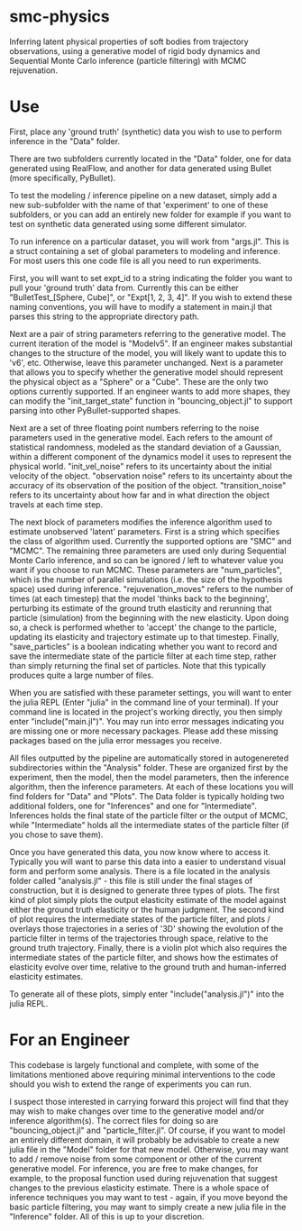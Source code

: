 # smc-physics
Inferring latent physical properties of soft bodies from trajectory observations, using a generative model of rigid body dynamics and Sequential Monte Carlo inference (particle filtering) with MCMC rejuvenation.

# Use

First, place any 'ground truth' (synthetic) data you wish to use to perform inference in the "Data" folder.  

There are two subfolders currently located in the "Data" folder, one for data generated using RealFlow, and another for data generated using Bullet (more specifically, PyBullet).

To test the modeling / inference pipeline on a new dataset, simply add a new sub-subfolder with the name of that 'experiment' to one of these subfolders, or you can add an entirely new folder for example if you want to test on synthetic data generated using some different simulator.

To run inference on a particular dataset, you will work from "args.jl".  This is a struct containing a set of global parameters to modeling and inference.  For most users this one code file is all you need to run experiments. 

First, you will want to set expt_id to a string indicating the folder you want to pull your 'ground truth' data from.  Currently this can be either "BulletTest_[Sphere, Cube]", or "Expt[1, 2, 3, 4]".  If you wish to extend these naming conventions, you will have to modify a statement in main.jl that parses this string to the appropriate directory path.

Next are a pair of string parameters referring to the generative model.  The current iteration of the model is "Modelv5".  If an engineer makes substantial changes to the structure of the model, you will likely want to update this to 'v6', etc.  Otherwise, leave this parameter unchanged.  Next is a parameter that allows you to specify whether the generative model should represent the physical object as a "Sphere" or a "Cube".  These are the only two options currently supported.  If an engineer wants to add more shapes, they can modify the "init_target_state" function in "bouncing_object.jl" to support parsing into other PyBullet-supported shapes.

Next are a set of three floating point numbers referring to the noise parameters used in the generative model.  Each refers to the amount of statistical randomness, modeled as the standard deviation of a Gaussian, within a different component of the dynamics model it uses to represent the physical world.  "init_vel_noise" refers to its uncertainty about the initial velocity of the object.  "observation noise" refers to its uncertainty about the accuracy of its observation of the position of the object.  "transition_noise" refers to its uncertainty about how far and in what direction the object travels at each time step.

The next block of parameters modifies the inference algorithm used to estimate unobserved 'latent' parameters.  First is a string which specifies the class of algorithm used.  Currently the supported options are "SMC" and "MCMC".  The remaining three parameters are used only during Sequential Monte Carlo inference, and so can be ignored / left to whatever value you want if you choose to run MCMC.  These parameters are "num_particles", which is the number of parallel simulations (i.e. the size of the hypothesis space) used during inference.  "rejuvenation_moves" refers to the number of times (at each timestep) that the model 'thinks back to the beginning', perturbing its estimate of the ground truth elasticity and rerunning that particle (simulation) from the beginning with the new elasticity. Upon doing so, a check is performed whether to 'accept' the change to the particle, updating its elasticity and trajectory estimate up to that timestep. Finally, "save_particles" is a boolean indicating whether you want to record and save the intermediate state of the particle filter at each time step, rather than simply returning the final set of particles. Note that this typically produces quite a large number of files.

When you are satisfied with these parameter settings, you will want to enter the julia REPL (Enter "julia" in the command line of your terminal).  If your command line is located in the project's working directly, you then simply enter "include("main.jl")".  You may run into error messages indicating you are missing one or more necessary packages.  Please add these missing packages based on the julia error messages you receive.

All files outputted by the pipeline are automatically stored in autogenereted subdirectories within the "Analysis" folder.  These are organized first by the experiment, then the model, then the model parameters, then the inference algorithm, then the inference parameters.  At each of these locations you will find folders for "Data" and "Plots". The Data folder is typically holding two additional folders, one for "Inferences" and one for "Intermediate".  Inferences holds the final state of the particle filter or the output of MCMC, while "Intermediate" holds all the intermediate states of the particle filter (if you chose to save them). 

Once you have generated this data, you now know where to access it.  Typically you will want to parse this data into a easier to understand visual form and perform some analysis.  There is a file located in the analysis folder called "analysis.jl" - this file is still under the final stages of construction, but it is designed to generate three types of plots.  The first kind of plot simply plots the output elasticity estimate of the model against either the ground truth elasticity or the human judgment.  The second kind of plot requires the intermediate states of the particle filter, and plots / overlays those trajectories in a series of '3D' showing the evolution of the particle filter in terms of the trajectories through space, relative to the ground truth trajectory.  Finally, there is a violin plot which also requires the intermediate states of the particle filter, and shows how the estimates of elasticity evolve over time, relative to the ground truth and human-inferred elasticity estimates.

To generate all of these plots, simply enter "include("analysis.jl")" into the julia REPL.


# For an Engineer

This codebase is largely functional and complete, with some of the limitations mentioned above requiring minimal interventions to the code should you wish to extend the range of experiments you can run.

I suspect those interested in carrying forward this project will find that they may wish to make changes over time to the generative model and/or inference algorithm(s).  The correct files for doing so are "bouncing_object.jl" and "particle_filter.jl".  Of course, if you want to model an entirely different domain, it will probably be advisable to create a new julia file in the "Model" folder for that new model.  Otherwise, you may want to add / remove noise from some component or other of the current generative model.  For inference, you are free to make changes, for example, to the proposal function used during rejuvenation that suggest changes to the previous elasticity estimate.  There is a whole space of inference techniques you may want to test - again, if you move beyond the basic particle filtering, you may want to simply create a new julia file in the "Inference" folder. All of this is up to your discretion.  